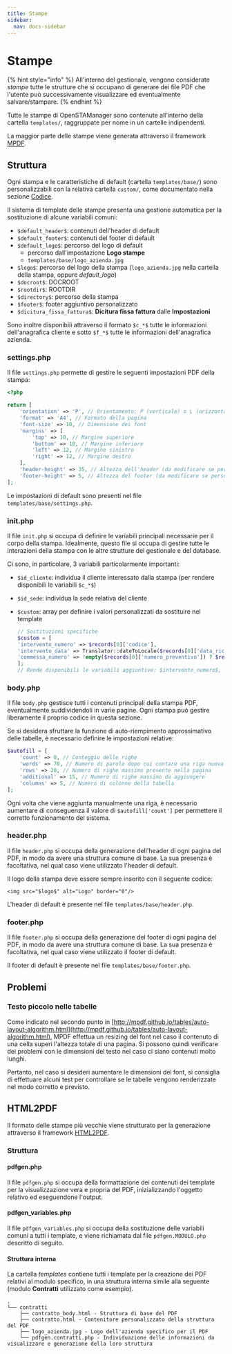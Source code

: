 ```yaml
---
title: Stampe
sidebar:
  nav: docs-sidebar
---
```


# Stampe

{% hint style="info" %}
All'interno del gestionale, vengono considerate _stampe_ tutte le strutture che si occupano di generare dei file PDF che l'utente può successivamente visualizzare ed eventualmente salvare/stampare.
{% endhint %}

Tutte le stampe di OpenSTAManager sono contenute all'interno della cartella `templates/`, raggruppate per nome in un cartelle indipendenti.

La maggior parte delle stampe viene generata attraverso il framework [MPDF](https://github.com/mpdf/mpdf).

## Struttura

Ogni stampa e le caratteristiche di default (cartella `templates/base/`) sono personalizzabili con la relativa cartella `custom/`, come documentato nella sezione [Codice](../../contribuire/structure/broken-reference/).

Il sistema di template delle stampe presenta una gestione automatica per la sostituzione di alcune variabili comuni:

* `$default_header$`: contenuti dell'header di default
* `$default_footer$`: contenuti del footer di default
* `$default_logo$`: percorso del logo di default
  * percorso dall'impostazione **Logo stampe**
  * `templates/base/logo_azienda.jpg`
* `$logo$`: percorso del logo della stampa (`logo_azienda.jpg` nella cartella della stampa, oppure $default\_logo$)
* `$docroot$`: DOCROOT
* `$rootdir$`: ROOTDIR
* `$directory$`: percorso della stampa
* `$footer$`: footer aggiuntivo personalizzato
* `$dicitura_fissa_fattura$`: **Dicitura fissa fattura** dalle **Impostazioni**

Sono inoltre disponibili attraverso il formato `$c_*$` tutte le informazioni dell'anagrafica cliente e sotto `$f_*$` tutte le informazioni dell'anagrafica azienda.

### settings.php

Il file `settings.php` permette di gestire le seguenti impostazioni PDF della stampa:

```php
<?php

return [
    'orientation' => 'P', // Orientamento: P (verticale) o L (orizzontale)
    'format' => 'A4', // Formato della pagina
    'font-size' => 10, // Dimensione dei font
    'margins' => [
        'top' => 10, // Margine superiore
        'bottom' => 10, // Margine inferiore
        'left' => 12, // Margine sinistro
        'right' => 12, // Margine destro
    ],
    'header-height' => 35, // Altezza dell'header (da modificare se personalizzato)
    'footer-height' => 5, // Altezza del footer (da modificare se personalizzato)
];
```

Le impostazioni di default sono presenti nel file `templates/base/settings.php`.

### init.php

Il file `init.php` si occupa di definire le variabili principali necessarie per il corpo della stampa. Idealmente, questo file si occupa di gestire tutte le interazioni della stampa con le altre strutture del gestionale e del database.

Ci sono, in particolare, 3 variabili particolarmente importanti:

* `$id_cliente`: individua il cliente interessato dalla stampa (per rendere disponibili le variabili `$c_*$`)
* `$id_sede`: individua la sede relativa del cliente
*   `$custom`: array per definire i valori personalizzati da sostituire nel template

    ```php
    // Sostituzioni specifiche
    $custom = [
    'intervento_numero' => $records[0]['codice'],
    'intervento_data' => Translator::dateToLocale($records[0]['data_richiesta']),
    'commessa_numero' => !empty($records[0]['numero_preventivo']) ? $records[0]['codice'] : '&nbsp;',
    ];
    // Rende disponibili le variabili aggiuntive: $intervento_numero$, $intervento_data$, $commessa_numero$.
    ```

### body.php

Il file `body.php` gestisce tutti i contenuti principali della stampa PDF, eventualmente suddividendoli in varie pagine. Ogni stampa può gestire liberamente il proprio codice in questa sezione.

Se si desidera sfruttare la funzione di auto-riempimento approssimativo delle tabelle, è necessario definire le impostazioni relative:

```php
$autofill = [
    'count' => 0, // Conteggio delle righe
    'words' => 70, // Numero di parolo dopo cui contare una riga nuova
    'rows' => 20, // Numero di righe massimo presente nella pagina
    'additional' => 15, // Numero di righe massimo da aggiungere
    'columns' => 5, // Numero di colonne della tabella
];
```

Ogni volta che viene aggiunta manualmente una riga, è necessario aumentare di conseguenza il valore di `$autofill['count']` per permettere il corretto funzionamento del sistema.

### header.php

Il file `header.php` si occupa della generazione dell'header di ogni pagina del PDF, in modo da avere una struttura comune di base. La sua presenza è facoltativa, nel qual caso viene utilizzato l'header di default.

Il logo della stampa deve essere sempre inserito con il seguente codice:

```markup
<img src="$logo$" alt="Logo" border="0"/>
```

L'header di default è presente nel file `templates/base/header.php`.

### footer.php

Il file `footer.php` si occupa della generazione del footer di ogni pagina del PDF, in modo da avere una struttura comune di base. La sua presenza è facoltativa, nel qual caso viene utilizzato il footer di default.

Il footer di default è presente nel file `templates/base/footer.php`.

## Problemi

### Testo piccolo nelle tabelle

Come indicato nel secondo punto in [http://mpdf.github.io/tables/auto-layout-algorithm.html](http://mpdf.github.io/tables/auto-layout-algorithm.html), MPDF effettua un resizing del font nel caso il contenuto di una cella superi l'altezza totale di una pagina. Si possono quindi verificare dei problemi con le dimensioni del testo nel caso ci siano contenuti molto lunghi.

Pertanto, nel caso si desideri aumentare le dimensioni del font, si consiglia di effettuare alcuni test per controllare se le tabelle vengono renderizzate nel modo corretto e previsto.

## HTML2PDF

Il formato delle stampe più vecchie viene strutturato per la generazione attraverso il framework [HTML2PDF](https://github.com/spipu/html2pdf).

### Struttura

#### pdfgen.php

Il file `pdfgen.php` si occupa della formattazione dei contenuti dei template per la visualizzazione vera e propria del PDF, inizializzando l'oggetto relativo ed eseguendone l'output.

#### pdfgen\_variables.php

Il file `pdfgen_variables.php` si occupa della sostituzione delle variabili comuni a tutti i template, e viene richiamata dal file `pdfgen.MODULO.php` descritto di seguito.

#### Struttura interna

La cartella _templates_ contiene tutti i template per la creazione dei PDF relativi al modulo specifico, in una struttura interna simile alla seguente (modulo **Contratti** utilizzato come esempio).

```
.
└── contratti
    ├── contratto_body.html - Struttura di base del PDF
    ├── contratto.html - Contenitore personalizzato della struttura del PDF
    ├── logo_azienda.jpg - Logo dell'azienda specifico per il PDF
    └── pdfgen.contratti.php - Individuazione delle informazioni da visualizzare e generazione della loro struttura
```
